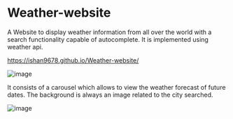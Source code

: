 # Weather-website
A Website to display weather information from all over the world with a search functionality capable of autocomplete. 
It is implemented using weather api.

https://ishan9678.github.io/Weather-website/

![image](https://user-images.githubusercontent.com/96326613/226525105-4c6d6c37-a1d6-4af8-af31-1b3cfae2ce7e.png)

It consists of a carousel which allows to view the weather forecast of future dates.
The background is always an image related to the city searched.

![image](https://user-images.githubusercontent.com/96326613/226525143-3a437d92-05f9-4702-9cb1-f9c3147db2c1.png)
